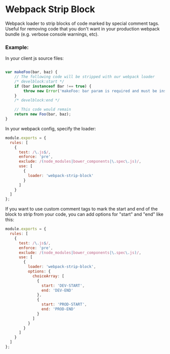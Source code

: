 Webpack Strip Block
===================

Webpack loader to strip blocks of code marked by special comment tags. Useful for removing code that you don't want in your production webpack bundle (e.g. verbose console warnings, etc).

### Example:

In your client js source files:

```javascript

var makeFoo(bar, baz) {
    // The following code will be stripped with our webpack loader
    /* develblock:start */
    if (bar instanceof Bar !== true) {
        throw new Error('makeFoo: bar param is required and must be instance of Bar');
    }
    /* develblock:end */

    // This code would remain
    return new Foo(bar, baz);
}

```

In your webpack config, specify the loader:

```javascript
module.exports = {
  rules: [
    {
      test: /\.js$/,
      enforce: 'pre',
      exclude: /(node_modules|bower_components|\.spec\.js)/,
      use: [
        {
          loader: 'webpack-strip-block'
        }
      ]
    }
  ]
};
```

If you want to use custom comment tags to mark the start and end of the block to strip from your code, you can add options for "start" and "end" like this:

```javascript
module.exports = {
  rules: [
    {
      test: /\.js$/,
      enforce: 'pre',
      exclude: /(node_modules|bower_components|\.spec\.js)/,
      use: [
        {
          loader: 'webpack-strip-block',
          options: {
            choiceArray: [
              {
                start: 'DEV-START',
                end: 'DEV-END'
              },
              {
                start: 'PROD-START',
                end: 'PROD-END'
              }
            ]
          }
        }
      ]
    }
  ]
};
```

